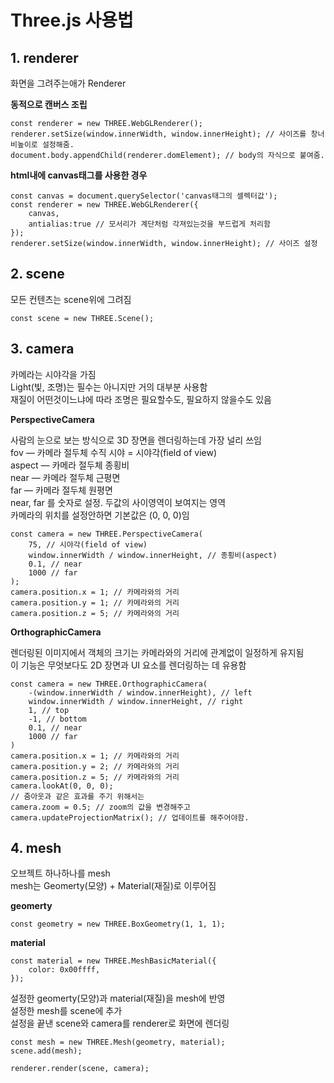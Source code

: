 # Three.js 사용법

## **1. renderer**

화면을 그려주는애가 Renderer

**동적으로 캔버스 조립**

    const renderer = new THREE.WebGLRenderer();
    renderer.setSize(window.innerWidth, window.innerHeight); // 사이즈를 창너비높이로 설정해줌.
    document.body.appendChild(renderer.domElement); // body의 자식으로 붙여줌.

**html내에 canvas태그를 사용한 경우**

    const canvas = document.querySelector('canvas태그의 셀렉터값');
    const renderer = new THREE.WebGLRenderer({
        canvas,
        antialias:true // 모서리가 계단처럼 각져있는것을 부드럽게 처리함
    });
    renderer.setSize(window.innerWidth, window.innerHeight); // 사이즈 설정

## **2. scene**

모든 컨텐츠는 scene위에 그려짐

    const scene = new THREE.Scene();

## **3. camera**

카메라는 시야각을 가짐<br>
Light(빛, 조명)는 필수는 아니지만 거의 대부분 사용함<br>
재질이 어떤것이느냐에 따라 조명은 필요할수도, 필요하지 않을수도 있음<br>

**PerspectiveCamera**

사람의 눈으로 보는 방식으로 3D 장면을 렌더링하는데 가장 널리 쓰임<br>
fov — 카메라 절두체 수직 시야 = 시야각(field of view)<br>
aspect — 카메라 절두체 종횡비<br>
near — 카메라 절두체 근평면<br>
far — 카메라 절두체 원평면<br>
near, far 를 숫자로 설정. 두값의 사이영역이 보여지는 영역<br>
카메라의 위치를 설정안하면 기본값은 (0, 0, 0)임<br>

    const camera = new THREE.PerspectiveCamera(
        75, // 시야각(field of view)
        window.innerWidth / window.innerHeight, // 종횡비(aspect)
        0.1, // near
        1000 // far
    );
    camera.position.x = 1; // 카메라와의 거리
    camera.position.y = 1; // 카메라와의 거리
    camera.position.z = 5; // 카메라와의 거리

**OrthographicCamera**

렌더링된 이미지에서 객체의 크기는 카메라와의 거리에 관계없이 일정하게 유지됨<br>
이 기능은 무엇보다도 2D 장면과 UI 요소를 렌더링하는 데 유용함<br>

    const camera = new THREE.OrthographicCamera(
        -(window.innerWidth / window.innerHeight), // left
        window.innerWidth / window.innerHeight, // right
        1, // top
        -1, // bottom
        0.1, // near
        1000 // far
    )
    camera.position.x = 1; // 카메라와의 거리
    camera.position.y = 2; // 카메라와의 거리
    camera.position.z = 5; // 카메라와의 거리
    camera.lookAt(0, 0, 0);
    // 줌아웃과 같은 효과를 주기 위해서는
    camera.zoom = 0.5; // zoom의 값을 변경해주고
    camera.updateProjectionMatrix(); // 업데이트를 해주어야함.

## **4. mesh**

오브젝트 하나하나를 mesh<br>
mesh는 Geomerty(모양) + Material(재질)로 이루어짐<br>

**geomerty**

    const geometry = new THREE.BoxGeometry(1, 1, 1);

**material**

    const material = new THREE.MeshBasicMaterial({
        color: 0x00ffff,
    });


설정한 geomerty(모양)과 material(재질)을 mesh에 반영<br>
설정한 mesh를 scene에 추가<br>
설정을 끝낸 scene와 camera를 renderer로 화면에 렌더링

    const mesh = new THREE.Mesh(geometry, material);
    scene.add(mesh);

    renderer.render(scene, camera);